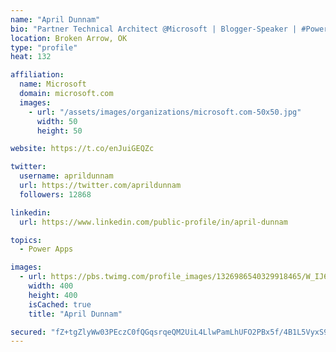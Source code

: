 ```yaml
---
name: "April Dunnam"
bio: "Partner Technical Architect @Microsoft | Blogger-Speaker | #PowerApps, #PowerAutomate, #Office365, #SharePoint | #WIT | #Karaoke Queen"
location: Broken Arrow, OK
type: "profile"
heat: 132

affiliation:
  name: Microsoft
  domain: microsoft.com
  images:
    - url: "/assets/images/organizations/microsoft.com-50x50.jpg"
      width: 50
      height: 50

website: https://t.co/enJuiGEQZc

twitter:
  username: aprildunnam
  url: https://twitter.com/aprildunnam
  followers: 12868

linkedin:
  url: https://www.linkedin.com/public-profile/in/april-dunnam

topics:
  - Power Apps

images:
  - url: https://pbs.twimg.com/profile_images/1326986540329918465/W_IJ6Ih2_400x400.jpg
    width: 400
    height: 400
    isCached: true
    title: "April Dunnam"

secured: "fZ+tgZlyWw03PEczC0fQGqsrqeQM2UiL4LlwPamLhUFO2PBx5f/4B1L5VyxS9aKfsRh1uk+AjG5nTpt7e79hbo3KcmYzgDm/SsSKB1csLrEunFJZqyTPv63pj/D0lhsDUV3lpa0Fhtl0ZMyvUD2VP4EswlRAz3hULrmPiy7SxTnKBm7XywSCdr2akoq9edIfB16Ww6ZHtlAn8ZIFke8OXqqnhqOAy0qnUo7xuSEVpaVUqB4aCQxLUaNw52YB/dE1qmSueNv6ziNydKtlM/EZv76i4Um7Rb0vORDpWOZY4rHTLcKeDB5BBpwO4PAdYs4OLqJQ64EUZJJ5Ly7l6Eg+znNJgZnp0u2uClK8MPwz1F1cXIGinLHky/iktsyl9Hr9ADXyJ6Dr5ak9fxJkQ8gHcMHExjGV6F+gubSxyOr0TeU=;t4SxEkXwyS0U6ntCOPfOoQ=="
---
```


